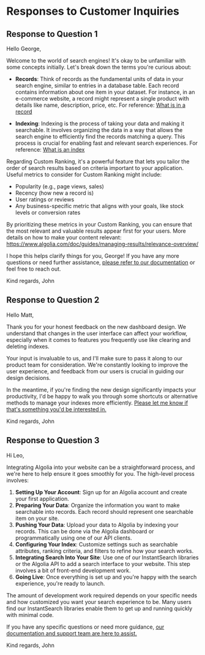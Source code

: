 # Responses to Customer Inquiries

## Response to Question 1
Hello George,

Welcome to the world of search engines! It's okay to be unfamiliar with some concepts initially. Let's break down the terms you're curious about:

- **Records**: Think of records as the fundamental units of data in your search engine, similar to entries in a database table. Each record contains information about one item in your dataset. For instance, in an e-commerce website, a record might represent a single product with details like name, description, price, etc. For reference: [What is in a record](https://www.algolia.com/doc/guides/sending-and-managing-data/prepare-your-data/in-depth/what-is-in-a-record/)

- **Indexing**: Indexing is the process of taking your data and making it searchable. It involves organizing the data in a way that allows the search engine to efficiently find the records matching a query. This process is crucial for enabling fast and relevant search experiences. For reference: [What is an index](https://support.algolia.com/hc/en-us/articles/4406981910289-What-is-an-index)

Regarding Custom Ranking, it's a powerful feature that lets you tailor the order of search results based on criteria important to your application. Useful metrics to consider for Custom Ranking might include:

- Popularity (e.g., page views, sales)
- Recency (how new a record is)
- User ratings or reviews
- Any business-specific metric that aligns with your goals, like stock levels or conversion rates

By prioritizing these metrics in your Custom Ranking, you can ensure that the most relevant and valuable results appear first for your users. More details on how to make your content relevant: https://www.algolia.com/doc/guides/managing-results/relevance-overview/

I hope this helps clarify things for you, George! If you have any more questions or need further assistance, [please refer to our documentation](https://www.algolia.com/doc/) or feel free to reach out.

Kind regards,
John

## Response to Question 2
Hello Matt,

Thank you for your honest feedback on the new dashboard design. We understand that changes in the user interface can affect your workflow, especially when it comes to features you frequently use like clearing and deleting indexes.

Your input is invaluable to us, and I'll make sure to pass it along to our product team for consideration. We're constantly looking to improve the user experience, and feedback from our users is crucial in guiding our design decisions.

In the meantime, if you're finding the new design significantly impacts your productivity, I'd be happy to walk you through some shortcuts or alternative methods to manage your indexes more efficiently. [Please let me know if that's something you'd be interested in.](#)

Kind regards,
John

## Response to Question 3
Hi Leo,

Integrating Algolia into your website can be a straightforward process, and we're here to help ensure it goes smoothly for you. The high-level process involves:

1. **Setting Up Your Account**: Sign up for an Algolia account and create your first application.
2. **Preparing Your Data**: Organize the information you want to make searchable into records. Each record should represent one searchable item on your site.
3. **Pushing Your Data**: Upload your data to Algolia by indexing your records. This can be done via the Algolia dashboard or programmatically using one of our API clients.
4. **Configuring Your Index**: Customize settings such as searchable attributes, ranking criteria, and filters to refine how your search works.
5. **Integrating Search Into Your Site**: Use one of our InstantSearch libraries or the Algolia API to add a search interface to your website. This step involves a bit of front-end development work.
6. **Going Live**: Once everything is set up and you're happy with the search experience, you're ready to launch.

The amount of development work required depends on your specific needs and how customized you want your search experience to be. Many users find our InstantSearch libraries enable them to get up and running quickly with minimal code.

If you have any specific questions or need more guidance, [our documentation and support team are here to assist.](https://www.algolia.com/doc/)

Kind regards,
John
